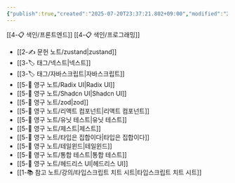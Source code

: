 ```yaml
---
{"publish":true,"created":"2025-07-20T23:37:21.802+09:00","modified":"2025-08-01T00:19:45.533+09:00","cssclasses":""}
---
```


[[4-📋 색인/프론트엔드]]
[[4-📋 색인/프로그래밍]]

- [[2-✍️ 문헌 노트/zustand\|zustand]]
- [[3-🏷️ 태그/넥스트\|넥스트]]
- [[3-🏷️ 태그/자바스크립트\|자바스크립트]]
- [[5-💎 영구 노트/Radix UI\|Radix UI]]
- [[5-💎 영구 노트/Shadcn UI\|Shadcn UI]]
- [[5-💎 영구 노트/zod\|zod]]
- [[5-💎 영구 노트/리액트 컴포넌트\|리액트 컴포넌트]]
- [[5-💎 영구 노트/유닛 테스트\|유닛 테스트]]
- [[5-💎 영구 노트/제스트\|제스트]]
- [[5-💎 영구 노트/타입은 집합이다\|타입은 집합이다]]
- [[5-💎 영구 노트/테일윈드\|테일윈드]]
- [[5-💎 영구 노트/통합 테스트\|통합 테스트]]
- [[5-💎 영구 노트/헤드리스 UI\|헤드리스 UI]]
- [[1-📚 참고 노트/강의/타입스크립트 치트 시트\|타입스크립트 치트 시트]]
